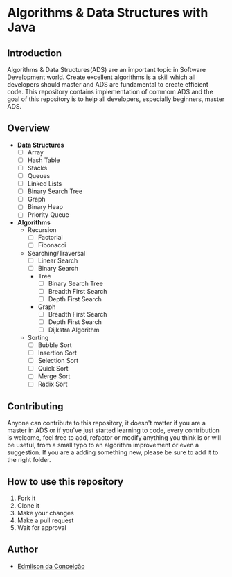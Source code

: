 # Algorithms & Data Structures with Java

## Introduction
Algorithms & Data Structures(ADS) are an important topic in Software Development world. Create excellent algorithms is a skill which all developers should master and ADS are fundamental to create efficient code. This repository contains implementation of commom ADS and the goal of this repository is to help all developers, especially beginners, master ADS.

## Overview
- **Data Structures** 
  - [ ] Array
  - [ ] Hash Table
  - [ ] Stacks
  - [ ] Queues
  - [ ] Linked Lists
  - [ ] Binary Search Tree
  - [ ] Graph
  - [ ] Binary Heap
  - [ ] Priority Queue

- **Algorithms**
  - Recursion
    - [ ] Factorial
    - [ ] Fibonacci
  - Searching/Traversal
    - [ ] Linear Search
    - [ ] Binary Search
    - Tree
      - [ ] Binary Search Tree
      - [ ] Breadth First Search
      - [ ] Depth First Search
    - Graph
      - [ ] Breadth First Search
      - [ ] Depth First Search
      - [ ] Dijkstra Algorithm
  - Sorting
    - [ ] Bubble Sort
    - [ ] Insertion Sort
    - [ ] Selection Sort
    - [ ] Quick Sort
    - [ ] Merge Sort
    - [ ] Radix Sort

## Contributing
Anyone can contribute to this repository, it doesn't matter if you are a master in ADS or if you've just started learning to code, every contribution is welcome, feel free to add, refactor or modify anything you think is or will be useful, from a small typo to an algorithm improvement or even a suggestion. If you are a adding something new, please be sure to add it to the right folder.

## How to use this repository
1. Fork it
2. Clone it
3. Make your changes
4. Make a pull request
5. Wait for approval

## Author
- [Edmilson da Conceição](https://github.com/Edmilson-da-Conceicao)